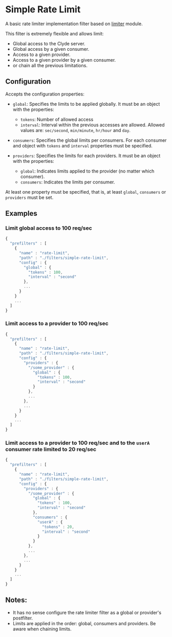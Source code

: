 # Simple Rate Limit

A basic rate limiter implementation filter based on [limiter](https://github.com/jhurliman/node-rate-limiter) module.

This filter is extremely flexible and allows limit:
* Global access to the Clyde server.
* Global access by a given consumer.
* Access to a given provider.
* Access to a given provider by a given consumer.
* or chain all the previous limitations.

## Configuration

Accepts the configuration properties:

* `global`: Specifies the limits to be applied globally. It must be an object with the properties:
  - `tokens`: Number of allowed access
  - `interval`: Interval within the previous accesses are allowed. Allowed values are: `sec/second`, `min/minute`, `hr/hour` and `day`. 

* `consumers`: Specifies the global limits per consumers. For each consumer and object with `tokens` and `interval` properties must be specified.

* `providers`: Specifies the limits for each providers. It must be an object with the properties:
  - `global`: Indicates limits applied to the provider (no matter which consumer).
  - `consumers`: Indicates the limits per consumer.

At least one property must be specified, that is, at least `global`, `consumers` or `providers` must be set.


## Examples

### Limit global access to 100 req/sec

```javascript
{
  "prefilters" : [
    {
      "name" : "rate-limit",
      "path" : "./filters/simple-rate-limit",
      "config" : {
        "global" : {
          "tokens" : 100,
          "interval" : "second"
        },
        ...
      }
    }
    ...
  ]
}
```

### Limit access to a provider to 100 req/sec

```javascript
{
  "prefilters" : [
    {
      "name" : "rate-limit",
      "path" : "./filters/simple-rate-limit",
      "config" : {
        "providers" : {
          "/some_provider" : {
            "global" : {
              "tokens" : 100,
              "interval" : "second"
            }
          },
          ...
        },
        ...
      }
    }
    ...
  ]
}
```

### Limit access to a provider to 100 req/sec and to the `userA` consumer rate limited to 20 req/sec

```javascript
{
  "prefilters" : [
    {
      "name" : "rate-limit",
      "path" : "./filters/simple-rate-limit",
      "config" : {
        "providers" : {
          "/some_provider" : {
            "global" : {
              "tokens" : 100,
              "interval" : "second"
            },
            "consumers" : {
              "userA" : {
                "tokens" : 20,
                "interval" : "second"
              }
            } 
          },
          ...
        },
        ...
      }
    }
    ...
  ]
}
```

## Notes:

* It has no sense configure the rate limiter filter as a global or provider's postfilter.
* Limits are applied in the order: global, consumers and providers. Be aware when chaining limits.
